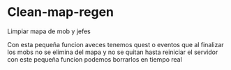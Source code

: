 # Clean-map-regen
Limpiar mapa de mob y jefes


Con esta pequeña funcion aveces tenemos quest o eventos que al finalizar los mobs no se elimina del mapa y no se quitan hasta reiniciar el servidor con este pequeña funcion podemos borrarlos en tiempo real
